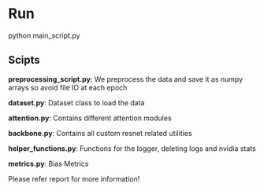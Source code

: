 # Run

python main_script.py

## Scipts

**preprocessing_script.py**: We preprocess the data and save it as numpy arrays so avoid file IO at each epoch

**dataset.py**: Dataset class to load the data

**attention.py**: Contains different attention modules

**backbone.py**: Contains all custom resnet related utilities

**helper_functions.py**: Functions for the logger, deleting logs and nvidia stats

**metrics.py**: Bias Metrics

Please refer report for more information!
